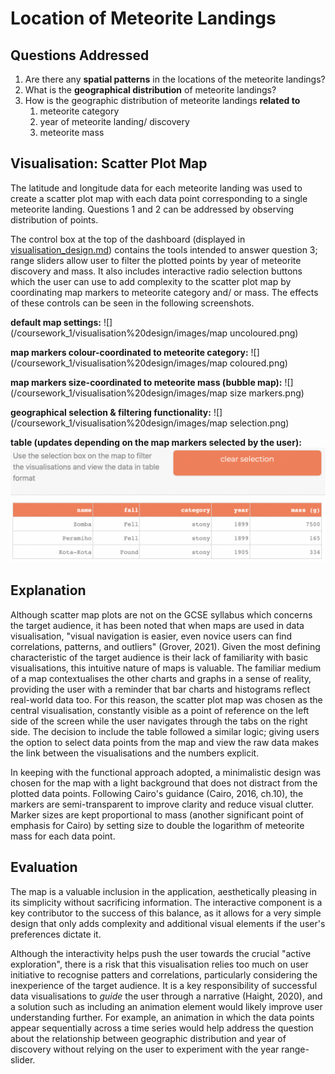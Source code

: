 # Location of Meteorite Landings

## Questions Addressed
1. Are there any **spatial patterns** in the locations of the meteorite landings?
2. What is the **geographical distribution** of meteorite landings?
3. How is the geographic distribution of meteorite landings **related to**
   1. meteorite category
   2. year of meteorite landing/ discovery
   3. meteorite mass

## Visualisation: Scatter Plot Map
The latitude and longitude data for each meteorite landing was used to create a scatter plot map with
each data point corresponding to a single meteorite landing. Questions 1 and 2 can be addressed by observing
distribution of points.

The control box at the top of the dashboard (displayed in [visualisation_design.md](/coursework_1/visualisation%20design/images/visualisation_design.md))
contains the tools intended to answer question 3; range sliders allow user to filter the plotted points by year of
meteorite discovery and mass. It also includes interactive radio selection buttons which the user can use to add
complexity to the scatter plot map by coordinating map markers to meteorite category and/ or mass. The effects of
these controls can be seen in the following screenshots.

**default map settings:**
![](/coursework_1/visualisation%20design/images/map uncoloured.png)

**map markers colour-coordinated to meteorite category:**
![](/coursework_1/visualisation%20design/images/map coloured.png)

**map markers size-coordinated to meteorite mass (bubble map):**
![](/coursework_1/visualisation%20design/images/map size markers.png)

**geographical selection & filtering functionality:**
![](/coursework_1/visualisation%20design/images/map selection.png)

**table (updates depending on the map markers selected by the user):**
![](/coursework_1/visualisation%20design/images/table.png)

## Explanation

Although scatter map plots are not on the GCSE syllabus which concerns the target audience, it has been noted that when maps
are used in data visualisation, "visual navigation is easier, even novice users can find correlations, patterns, and outliers"
(Grover, 2021). Given the most defining characteristic of the target audience is their lack of familiarity with basic visualisations, 
this intuitive nature of maps is valuable. The familiar medium of a map contextualises the other charts and graphs in a sense of 
reality, providing the user with a reminder that bar charts and histograms reflect real-world data too. For this reason, the scatter
plot map was chosen as the central visualisation, constantly visible as a point of reference on the left side of the screen while the
user navigates through the tabs on the right side. The decision to include the table followed a similar logic; giving users the option
to select data points from the map and view the raw data makes the link between the visualisations and the numbers explicit.

In keeping with the functional approach adopted, a minimalistic design was chosen for the map with a light background that does not
distract from the plotted data points. Following Cairo's guidance (Cairo, 2016, ch.10), the markers are semi-transparent to improve
clarity and reduce visual clutter. Marker sizes are kept proportional to mass (another significant point of emphasis for Cairo)
by setting size to double the logarithm of meteorite mass for each data point.

## Evaluation

The map is a valuable inclusion in the application, aesthetically pleasing in its simplicity without sacrificing information.
The interactive component is a key contributor to the success of this balance, as it allows for a very simple design that only
adds complexity and additional visual elements if the user's preferences dictate it.

Although the interactivity helps push the user towards the crucial "active exploration", there is a risk that this visualisation
relies too much on user initiative to recognise patters and correlations, particularly considering the inexperience of the target
audience. It is a key responsibility of successful data visualisations to *guide* the user through a narrative (Haight, 2020), and a solution such
as including an animation element would likely improve user understanding further. For example, an animation in which the data points 
appear sequentially across a time series would help address the question about the relationship between geographic distribution and 
year of discovery without relying on the user to experiment with the year range-slider.